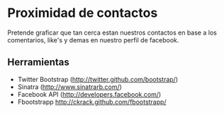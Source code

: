 Proximidad de contactos
=======================

Pretende graficar que tan cerca estan nuestros contactos en base a los comentarios, like's y demas en nuestro perfil de facebook.

Herramientas
-----------

* Twitter Bootstrap (http://twitter.github.com/bootstrap/)
* Sinatra (http://www.sinatrarb.com/)
* Facebook API (http://developers.facebook.com/)
* Fbootstrapp http://ckrack.github.com/fbootstrapp/